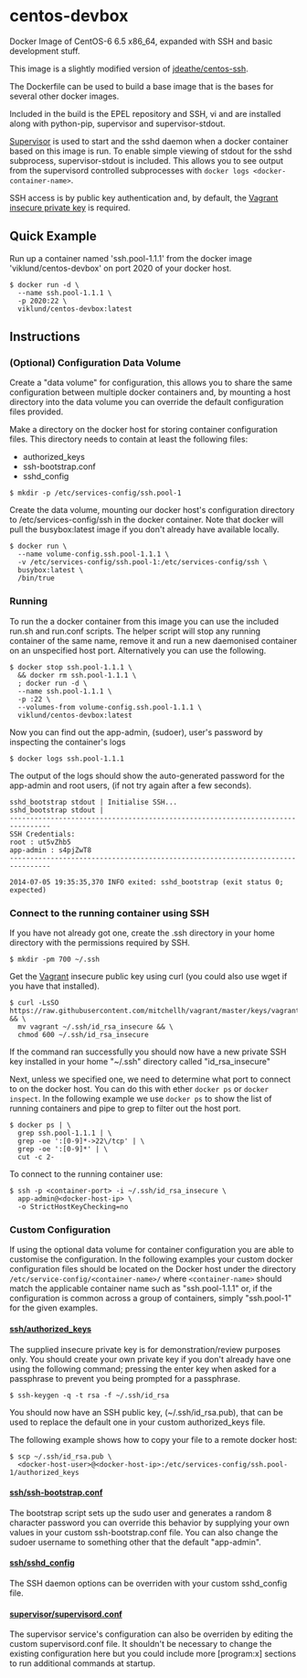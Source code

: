 centos-devbox
=============

Docker Image of CentOS-6 6.5 x86\_64, expanded with SSH and basic development
stuff.

This image is a slightly modified version of
[jdeathe/centos-ssh](https://github.com/jdeathe/centos-ssh).

The Dockerfile can be used to build a base image that is the bases for several
other docker images.

Included in the build is the EPEL repository and SSH, vi and are installed
along with python-pip, supervisor and supervisor-stdout.

[Supervisor](http://supervisord.org/) is used to start and the sshd daemon when
a docker container based on this image is run. To enable simple viewing of
stdout for the sshd subprocess, supervisor-stdout is included. This allows you
to see output from the supervisord controlled subprocesses with `docker logs
<docker-container-name>`.

SSH access is by public key authentication and, by default, the
[Vagrant](http://www.vagrantup.com/) [insecure private
key](https://github.com/mitchellh/vagrant/blob/master/keys/vagrant) is
required.

## Quick Example

Run up a container named 'ssh.pool-1.1.1' from the docker image
'viklund/centos-devbox' on port 2020 of your docker host.

```
$ docker run -d \
  --name ssh.pool-1.1.1 \
  -p 2020:22 \
  viklund/centos-devbox:latest
```

## Instructions

### (Optional) Configuration Data Volume

Create a "data volume" for configuration, this allows you to share the same
configuration between multiple docker containers and, by mounting a host
directory into the data volume you can override the default configuration files
provided.

Make a directory on the docker host for storing container configuration files.
This directory needs to contain at least the following files:
- authorized_keys
- ssh-bootstrap.conf
- sshd_config

```
$ mkdir -p /etc/services-config/ssh.pool-1
```

Create the data volume, mounting our docker host's configuration directory to
/etc/services-config/ssh in the docker container. Note that docker will pull
the busybox:latest image if you don't already have available locally.

```
$ docker run \
  --name volume-config.ssh.pool-1.1.1 \
  -v /etc/services-config/ssh.pool-1:/etc/services-config/ssh \
  busybox:latest \
  /bin/true
```

### Running

To run the a docker container from this image you can use the included run.sh
and run.conf scripts. The helper script will stop any running container of the
same name, remove it and run a new daemonised container on an unspecified host
port. Alternatively you can use the following.

```
$ docker stop ssh.pool-1.1.1 \
  && docker rm ssh.pool-1.1.1 \
  ; docker run -d \
  --name ssh.pool-1.1.1 \
  -p :22 \
  --volumes-from volume-config.ssh.pool-1.1.1 \
  viklund/centos-devbox:latest
```

Now you can find out the app-admin, (sudoer), user's password by inspecting the
container's logs

```
$ docker logs ssh.pool-1.1.1
```

The output of the logs should show the auto-generated password for the
app-admin and root users, (if not try again after a few seconds).

```
sshd_bootstrap stdout | Initialise SSH...
sshd_bootstrap stdout |
--------------------------------------------------------------------------------
SSH Credentials:
root : ut5vZhb5
app-admin : s4pjZwT8
--------------------------------------------------------------------------------

2014-07-05 19:35:35,370 INFO exited: sshd_bootstrap (exit status 0; expected)
```

### Connect to the running container using SSH

If you have not already got one, create the .ssh directory in your home
directory with the permissions required by SSH.

```
$ mkdir -pm 700 ~/.ssh
```

Get the [Vagrant](http://www.vagrantup.com/) insecure public key using curl
(you could also use wget if you have that installed).


```
$ curl -LsSO https://raw.githubusercontent.com/mitchellh/vagrant/master/keys/vagrant && \
  mv vagrant ~/.ssh/id_rsa_insecure && \
  chmod 600 ~/.ssh/id_rsa_insecure
```

If the command ran successfully you should now have a new private SSH key
installed in your home "~/.ssh" directory called "id\_rsa\_insecure"

Next, unless we specified one, we need to determine what port to connect to on
the docker host. You can do this with ether `docker ps` or `docker inspect`. In
the following example we use `docker ps` to show the list of running containers
and pipe to grep to filter out the host port.

```
$ docker ps | \
  grep ssh.pool-1.1.1 | \
  grep -oe ':[0-9]*->22\/tcp' | \
  grep -oe ':[0-9]*' | \
  cut -c 2-
```

To connect to the running container use:

```
$ ssh -p <container-port> -i ~/.ssh/id_rsa_insecure \
  app-admin@<docker-host-ip> \
  -o StrictHostKeyChecking=no
```

### Custom Configuration

If using the optional data volume for container configuration you are able to
customise the configuration. In the following examples your custom docker
configuration files should be located on the Docker host under the directory
```/etc/service-config/<container-name>/``` where ```<container-name>``` should
match the applicable container name such as "ssh.pool-1.1.1" or, if the
configuration is common across a group of containers, simply "ssh.pool-1" for
the given examples.

#### [ssh/authorized_keys](https://github.com/viklund/docker/blob/master/centos-devbox/etc/services-config/ssh/authorized_keys)

The supplied insecure private key is for demonstration/review purposes only.
You should create your own private key if you don't already have one using the
following command; pressing the enter key when asked for a passphrase to
prevent you being prompted for a passphrase.

```
$ ssh-keygen -q -t rsa -f ~/.ssh/id_rsa
```

You should now have an SSH public key, (~/.ssh/id_rsa.pub), that can be used to
replace the default one in your custom authorized_keys file.

The following example shows how to copy your file to a remote docker host:

```
$ scp ~/.ssh/id_rsa.pub \
  <docker-host-user>@<docker-host-ip>:/etc/services-config/ssh.pool-1/authorized_keys
```

#### [ssh/ssh-bootstrap.conf](https://github.com/viklund/docker/blob/master/centos-devbox/etc/services-config/ssh/ssh-bootstrap.conf)

The bootstrap script sets up the sudo user and generates a random 8 character
password you can override this behavior by supplying your own values in your
custom ssh-bootstrap.conf file. You can also change the sudoer username to
something other that the default "app-admin".

#### [ssh/sshd_config](https://github.com/viklund/docker/blob/master/centos-devbox/etc/services-config/ssh/sshd_config)

The SSH daemon options can be overriden with your custom sshd_config file.

#### [supervisor/supervisord.conf](https://github.com/viklund/docker/blob/master/centos-devbox/etc/services-config/supervisor/supervisord.conf)

The supervisor service's configuration can also be overriden by editing the
custom supervisord.conf file. It shouldn't be necessary to change the existing
configuration here but you could include more [program:x] sections to run
additional commands at startup.
